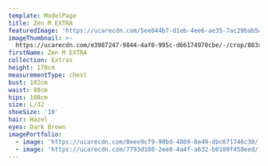 ```yaml
---
template: ModelPage
title: Zen M EXTRA
featuredImage: 'https://ucarecdn.com/5ee044b7-d1eb-4ee6-ae35-7ac29bab5a9f/'
imageThumbnail: >-
  https://ucarecdn.com/e3987247-9844-4af0-995c-d66174970cbe/-/crop/883x1142/16,90/-/preview/
firstName: Zen M EXTRA
collection: Extras
height: 178cm
measurementType: chest
bust: 102cm
waist: 88cm
hips: 108cm
size: L/32
shoeSize: '10'
hair: Hazel
eyes: Dark Brown
imagePortfolio:
  - image: 'https://ucarecdn.com/0eee9cf9-90bd-4869-8e49-dbc671746c30/'
  - image: 'https://ucarecdn.com/7793d108-2ee8-4a4f-a632-b0180f450eed/'
---
```


